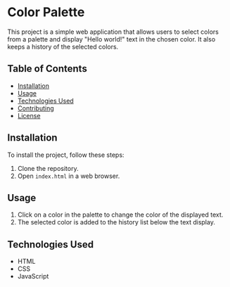 # Color Palette

This project is a simple web application that allows users to select colors from a palette and display "Hello world!" text in the chosen color. It also keeps a history of the selected colors.

## Table of Contents

- [Installation](#installation)
- [Usage](#usage)
- [Technologies Used](#technologies-used)
- [Contributing](#contributing)
- [License](#license)

## Installation

To install the project, follow these steps:

1. Clone the repository.
2. Open `index.html` in a web browser.

## Usage

1. Click on a color in the palette to change the color of the displayed text.
2. The selected color is added to the history list below the text display.

## Technologies Used

- HTML
- CSS
- JavaScript


